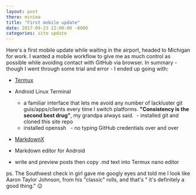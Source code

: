 ```yaml
--- 
layout: post 
there: minima
title: "First mobile update" 
date: 2017-09-23 22:00:00 -0000 
categories: site update 
---
```

 

Here's a first mobile update while waiting in the airport, headed to Michigan for work. I wanted a mobile workflow to give me as much control as possible while avoiding contact with GitHub via browser. In summary - though I went through some trial and error - I ended up going with:

- [Termux](https://play.google.com/store/apps/details?id=com.termux)
- Android Linux Terminal
  - a familiar interface that lets me avoid any number of lackluster git guis/apps/clients every time I switch platforms. **"Consistency is the second best drug"**, my grandpa always said.
  - installed git and cloned this site repo
  - installed openssh
    - no typing GitHub credentials over and over

- [MarkdownX](https://play.google.com/store/apps/details?id=com.ryeeeeee.markdownx)
 - Markdown editor for Android 
 - write and preview posts then copy .md text into Termux nano editor 

ps. The Southwest check in girl gave me googly eyes and told me I look like Aaron Taylor Johnson, from his "classic" rolls, and that's " it's definitely a good thing." 😉
